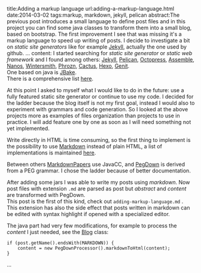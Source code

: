 title:Adding a markup language
url:adding-a-markup-language.html
date:2014-03-02
tags:markup, markdown, jekyll, pelican
abstract:The previous post introduces a small language to define post files and in this
project you can find some java classes to transform them into a small blog, based on bootstrap.
The first improvement I see that was missing it's a markup language to speed up writing of posts.
I decide to investigate a bit on
*static site generators* like for example [Jekyll](http://jekyllrb.com), actually the one used by github.
...
content:
I started searching for *static site generator* or *static web framework* and I found among others:
[Jekyll](http://jekyllrb.com), [Pelican](http://blog.getpelican.com),
[Octopress](http://octopress.org), [Assemble](http://assemble.io/),
[Nanos](http://nanoc.ws),
[Wintersmith](http://wintersmith.io),
[Phrozn](http://phrozn.info/en/), [Cactus](https://github.com/koenbok/Cactus/),
[Hexo](http://zespia.tw/hexo/), [Genit](http://lkdjiin.github.io/genit/).  
One based on java is [JBake](http://jbake.org).  
There is a comprehensive list [here](http://staticgen.com/).

At this point I asked to myself what I would like to do in the future:
use a fully featured static site generator or continue to use my code. I decided for the ladder because
the blog itself is not my first goal, instead I would also to experiment with grammars and code generation.
So I looked at the above projects more as examples of files organization than projects to use in practice.
I will add feature one by one as soon as I will need something not yet implemented.

Write directly in HTML is time consuming, so the first thing to implement is the possibility to use
[Markdown](http://daringfireball.net/projects/markdown/) instead of plain HTML,
a list of implementations is maintained
[here](http://www.w3.org/community/markdown/wiki/MarkdownImplementations).

Between others [MarkdownPapers](http://markdown.tautua.org/index.html) use JavaCC,
and [PegDown](https://github.com/sirthias/pegdown) is derived from a PEG grammar.
I chose the ladder because of better documentation.

After adding some jars I was able to write my posts using *markdown*.
Now post files with extension `.md` are parsed as post but *abstract* and *content* are transformed with PegDown.  
This post is the first of this kind, check out `adding-markup-language.md` .  
This extension has also the side effect that posts written in markdown can be edited with syntax highlight
if opened with a specialized editor.

The java part had very few modifications, for example to process the *content* I just needed,
see the [Blog](https://github.com/mar9000/mar9000.org/blob/master/src/org/mar9000/blog/Blog.java) class:

    if (post.getName().endsWith(MARKDOWN)) {
        content = new PegDownProcessor().markdownToHtml(content);
    }
...
